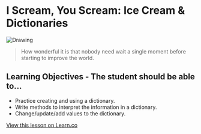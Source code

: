 # I Scream, You Scream: Ice Cream & Dictionaries

![Drawing](http://i.telegraph.co.uk/multimedia/archive/02148/anne_2148996b.jpg)

> How wonderful it is that nobody need wait a single moment before starting to improve the world.

## Learning Objectives - The student should be able to...

* Practice creating and using a dictionary.
* Write methods to interpret the information in a dictionary.
* Change/update/add values to the dictionary.

<a href='https://learn.co/lessons/DictionaryFun' data-visibility='hidden'>View this lesson on Learn.co</a>
